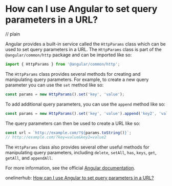 # How can I use Angular to set query parameters in a URL?
// plain

Angular provides a built-in service called the `HttpParams` class which can be used to set query parameters in a URL. The `HttpParams` class is part of the `@angular/common/http` package and can be imported like so:

```typescript
import { HttpParams } from '@angular/common/http';
```

The `HttpParams` class provides several methods for creating and manipulating query parameters. For example, to create a new query parameter you can use the `set` method like so:

```typescript
const params = new HttpParams().set('key', 'value');
```

To add additional query parameters, you can use the `append` method like so:

```typescript
const params = new HttpParams().set('key', 'value').append('key2', 'value2');
```

The query parameters can then be used to create a URL like so:

```typescript
const url = `http://example.com/?${params.toString()}`;
// http://example.com/?key=value&key2=value2
```

The `HttpParams` class also provides several other useful methods for manipulating query parameters, including `delete`, `setAll`, `has`, `keys`, `get`, `getAll`, and `appendAll`.

For more information, see the official [Angular documentation](https://angular.io/guide/http#query-parameters).

onelinerhub: [How can I use Angular to set query parameters in a URL?](https://onelinerhub.com/angularjs/how-can-i-use-angular-to-set-query-parameters-in-a-url)